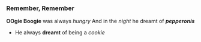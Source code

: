 ### Remember, Remember
**OOgie Boogie** was always *hungry*
And in the *night* he dreamt of ***pepperonis***
- He always **dreamt** of being a *cookie*